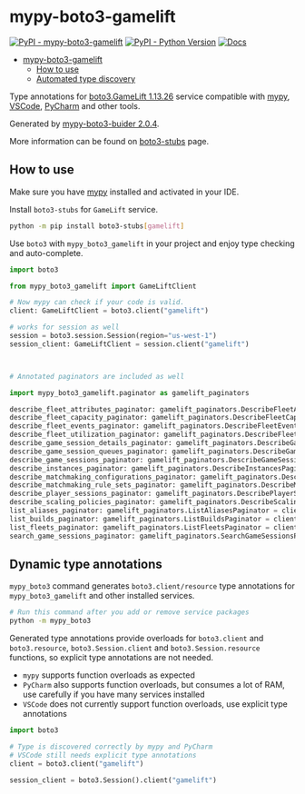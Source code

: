 # mypy-boto3-gamelift

[![PyPI - mypy-boto3-gamelift](https://img.shields.io/pypi/v/mypy-boto3-gamelift.svg?color=blue)](https://pypi.org/project/mypy-boto3-gamelift)
[![PyPI - Python Version](https://img.shields.io/pypi/pyversions/mypy-boto3-gamelift.svg?color=blue)](https://pypi.org/project/mypy-boto3-gamelift)
[![Docs](https://img.shields.io/readthedocs/mypy-boto3-builder.svg?color=blue)](https://mypy-boto3-builder.readthedocs.io/)

- [mypy-boto3-gamelift](#mypy-boto3-gamelift)
  - [How to use](#how-to-use)
  - [Automated type discovery](#automated-type-discovery)

Type annotations for
[boto3.GameLift 1.13.26](https://boto3.amazonaws.com/v1/documentation/api/1.13.26/reference/services/gamelift.html#GameLift) service
compatible with [mypy](https://github.com/python/mypy), [VSCode](https://code.visualstudio.com/),
[PyCharm](https://www.jetbrains.com/pycharm/) and other tools.

Generated by [mypy-boto3-buider 2.0.4](https://github.com/vemel/mypy_boto3_builder).

More information can be found on [boto3-stubs](https://pypi.org/project/boto3-stubs/) page.

## How to use

Make sure you have [mypy](https://github.com/python/mypy) installed and activated in your IDE.

Install `boto3-stubs` for `GameLift` service.

```bash
python -m pip install boto3-stubs[gamelift]
```

Use `boto3` with `mypy_boto3_gamelift` in your project and enjoy type checking and auto-complete.

```python
import boto3

from mypy_boto3_gamelift import GameLiftClient

# Now mypy can check if your code is valid.
client: GameLiftClient = boto3.client("gamelift")

# works for session as well
session = boto3.session.Session(region="us-west-1")
session_client: GameLiftClient = session.client("gamelift")



# Annotated paginators are included as well

import mypy_boto3_gamelift.paginator as gamelift_paginators

describe_fleet_attributes_paginator: gamelift_paginators.DescribeFleetAttributesPaginator = client.get_paginator("describe_fleet_attributes")
describe_fleet_capacity_paginator: gamelift_paginators.DescribeFleetCapacityPaginator = client.get_paginator("describe_fleet_capacity")
describe_fleet_events_paginator: gamelift_paginators.DescribeFleetEventsPaginator = client.get_paginator("describe_fleet_events")
describe_fleet_utilization_paginator: gamelift_paginators.DescribeFleetUtilizationPaginator = client.get_paginator("describe_fleet_utilization")
describe_game_session_details_paginator: gamelift_paginators.DescribeGameSessionDetailsPaginator = client.get_paginator("describe_game_session_details")
describe_game_session_queues_paginator: gamelift_paginators.DescribeGameSessionQueuesPaginator = client.get_paginator("describe_game_session_queues")
describe_game_sessions_paginator: gamelift_paginators.DescribeGameSessionsPaginator = client.get_paginator("describe_game_sessions")
describe_instances_paginator: gamelift_paginators.DescribeInstancesPaginator = client.get_paginator("describe_instances")
describe_matchmaking_configurations_paginator: gamelift_paginators.DescribeMatchmakingConfigurationsPaginator = client.get_paginator("describe_matchmaking_configurations")
describe_matchmaking_rule_sets_paginator: gamelift_paginators.DescribeMatchmakingRuleSetsPaginator = client.get_paginator("describe_matchmaking_rule_sets")
describe_player_sessions_paginator: gamelift_paginators.DescribePlayerSessionsPaginator = client.get_paginator("describe_player_sessions")
describe_scaling_policies_paginator: gamelift_paginators.DescribeScalingPoliciesPaginator = client.get_paginator("describe_scaling_policies")
list_aliases_paginator: gamelift_paginators.ListAliasesPaginator = client.get_paginator("list_aliases")
list_builds_paginator: gamelift_paginators.ListBuildsPaginator = client.get_paginator("list_builds")
list_fleets_paginator: gamelift_paginators.ListFleetsPaginator = client.get_paginator("list_fleets")
search_game_sessions_paginator: gamelift_paginators.SearchGameSessionsPaginator = client.get_paginator("search_game_sessions")
```

## Dynamic type annotations

`mypy_boto3` command generates `boto3.client/resource` type annotations for
`mypy_boto3_gamelift` and other installed services.

```bash
# Run this command after you add or remove service packages
python -m mypy_boto3
```

Generated type annotations provide overloads for `boto3.client` and `boto3.resource`,
`boto3.Session.client` and `boto3.Session.resource` functions,
so explicit type annotations are not needed.

- `mypy` supports function overloads as expected
- `PyCharm` also supports function overloads, but consumes a lot of RAM, use carefully if you have many services installed
- `VSCode` does not currently support function overloads, use explicit type annotations

```python
import boto3

# Type is discovered correctly by mypy and PyCharm
# VSCode still needs explicit type annotations
client = boto3.client("gamelift")

session_client = boto3.Session().client("gamelift")
```